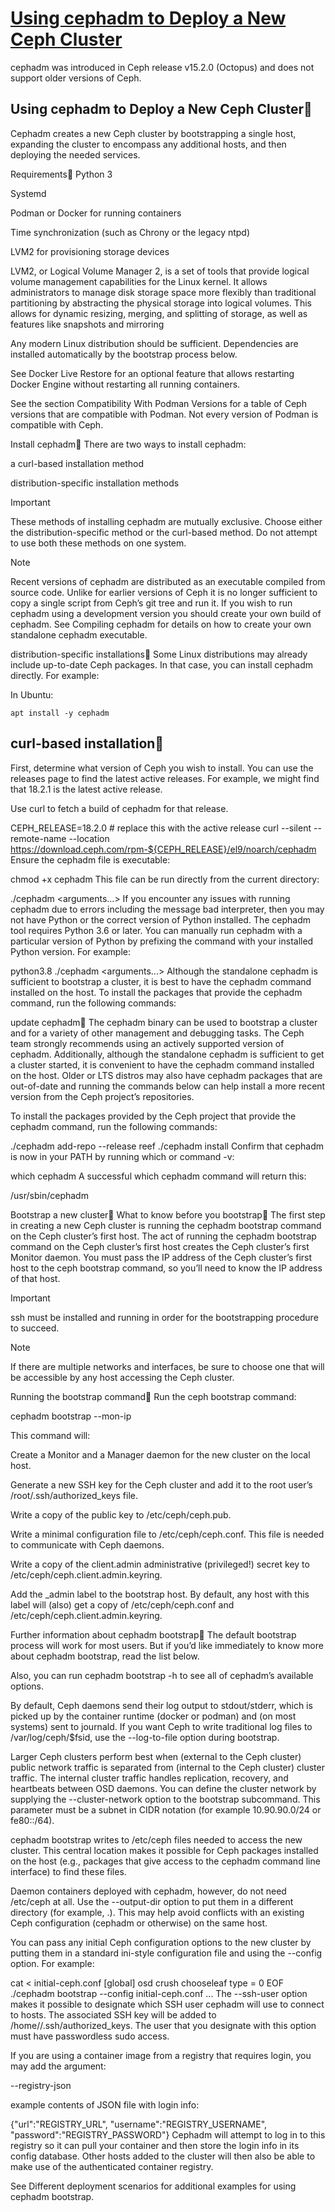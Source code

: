 # **[Using cephadm to Deploy a New Ceph Cluster](https://docs.ceph.com/en/reef/cephadm/install/#cephadm-deploying-new-cluster)**

cephadm was introduced in Ceph release v15.2.0 (Octopus) and does not support older versions of Ceph.

## Using cephadm to Deploy a New Ceph Cluster

Cephadm creates a new Ceph cluster by bootstrapping a single host, expanding the cluster to encompass any additional hosts, and then deploying the needed services.

Requirements
Python 3

Systemd

Podman or Docker for running containers

Time synchronization (such as Chrony or the legacy ntpd)

LVM2 for provisioning storage devices

LVM2, or Logical Volume Manager 2, is a set of tools that provide logical volume management capabilities for the Linux kernel. It allows administrators to manage disk storage space more flexibly than traditional partitioning by abstracting the physical storage into logical volumes. This allows for dynamic resizing, merging, and splitting of storage, as well as features like snapshots and mirroring

Any modern Linux distribution should be sufficient. Dependencies are installed automatically by the bootstrap process below.

See Docker Live Restore for an optional feature that allows restarting Docker Engine without restarting all running containers.

See the section Compatibility With Podman Versions for a table of Ceph versions that are compatible with Podman. Not every version of Podman is compatible with Ceph.

Install cephadm
There are two ways to install cephadm:

a curl-based installation method

distribution-specific installation methods

Important

These methods of installing cephadm are mutually exclusive. Choose either the distribution-specific method or the curl-based method. Do not attempt to use both these methods on one system.

Note

Recent versions of cephadm are distributed as an executable compiled from source code. Unlike for earlier versions of Ceph it is no longer sufficient to copy a single script from Ceph’s git tree and run it. If you wish to run cephadm using a development version you should create your own build of cephadm. See Compiling cephadm for details on how to create your own standalone cephadm executable.

distribution-specific installations
Some Linux distributions may already include up-to-date Ceph packages. In that case, you can install cephadm directly. For example:

In Ubuntu:

`apt install -y cephadm`

## curl-based installation

First, determine what version of Ceph you wish to install. You can use the releases page to find the latest active releases. For example, we might find that 18.2.1 is the latest active release.

Use curl to fetch a build of cephadm for that release.

CEPH_RELEASE=18.2.0 # replace this with the active release
curl --silent --remote-name --location <https://download.ceph.com/rpm-${CEPH_RELEASE}/el9/noarch/cephadm>
Ensure the cephadm file is executable:

chmod +x cephadm
This file can be run directly from the current directory:

./cephadm <arguments...>
If you encounter any issues with running cephadm due to errors including the message bad interpreter, then you may not have Python or the correct version of Python installed. The cephadm tool requires Python 3.6 or later. You can manually run cephadm with a particular version of Python by prefixing the command with your installed Python version. For example:

python3.8 ./cephadm <arguments...>
Although the standalone cephadm is sufficient to bootstrap a cluster, it is best to have the cephadm command installed on the host. To install the packages that provide the cephadm command, run the following commands:

update cephadm
The cephadm binary can be used to bootstrap a cluster and for a variety of other management and debugging tasks. The Ceph team strongly recommends using an actively supported version of cephadm. Additionally, although the standalone cephadm is sufficient to get a cluster started, it is convenient to have the cephadm command installed on the host. Older or LTS distros may also have cephadm packages that are out-of-date and running the commands below can help install a more recent version from the Ceph project’s repositories.

To install the packages provided by the Ceph project that provide the cephadm command, run the following commands:

./cephadm add-repo --release reef
./cephadm install
Confirm that cephadm is now in your PATH by running which or command -v:

which cephadm
A successful which cephadm command will return this:

/usr/sbin/cephadm

Bootstrap a new cluster
What to know before you bootstrap
The first step in creating a new Ceph cluster is running the cephadm bootstrap command on the Ceph cluster’s first host. The act of running the cephadm bootstrap command on the Ceph cluster’s first host creates the Ceph cluster’s first Monitor daemon. You must pass the IP address of the Ceph cluster’s first host to the ceph bootstrap command, so you’ll need to know the IP address of that host.

Important

ssh must be installed and running in order for the bootstrapping procedure to succeed.

Note

If there are multiple networks and interfaces, be sure to choose one that will be accessible by any host accessing the Ceph cluster.

Running the bootstrap command
Run the ceph bootstrap command:

cephadm bootstrap --mon-ip *<mon-ip>*

This command will:

Create a Monitor and a Manager daemon for the new cluster on the local host.

Generate a new SSH key for the Ceph cluster and add it to the root user’s /root/.ssh/authorized_keys file.

Write a copy of the public key to /etc/ceph/ceph.pub.

Write a minimal configuration file to /etc/ceph/ceph.conf. This file is needed to communicate with Ceph daemons.

Write a copy of the client.admin administrative (privileged!) secret key to /etc/ceph/ceph.client.admin.keyring.

Add the _admin label to the bootstrap host. By default, any host with this label will (also) get a copy of /etc/ceph/ceph.conf and /etc/ceph/ceph.client.admin.keyring.

Further information about cephadm bootstrap
The default bootstrap process will work for most users. But if you’d like immediately to know more about cephadm bootstrap, read the list below.

Also, you can run cephadm bootstrap -h to see all of cephadm’s available options.

By default, Ceph daemons send their log output to stdout/stderr, which is picked up by the container runtime (docker or podman) and (on most systems) sent to journald. If you want Ceph to write traditional log files to /var/log/ceph/$fsid, use the --log-to-file option during bootstrap.

Larger Ceph clusters perform best when (external to the Ceph cluster) public network traffic is separated from (internal to the Ceph cluster) cluster traffic. The internal cluster traffic handles replication, recovery, and heartbeats between OSD daemons. You can define the cluster network by supplying the --cluster-network option to the bootstrap subcommand. This parameter must be a subnet in CIDR notation (for example 10.90.90.0/24 or fe80::/64).

cephadm bootstrap writes to /etc/ceph files needed to access the new cluster. This central location makes it possible for Ceph packages installed on the host (e.g., packages that give access to the cephadm command line interface) to find these files.

Daemon containers deployed with cephadm, however, do not need /etc/ceph at all. Use the --output-dir *<directory>* option to put them in a different directory (for example, .). This may help avoid conflicts with an existing Ceph configuration (cephadm or otherwise) on the same host.

You can pass any initial Ceph configuration options to the new cluster by putting them in a standard ini-style configuration file and using the --config *<config-file>* option. For example:

cat <<EOF > initial-ceph.conf
[global]
osd crush chooseleaf type = 0
EOF
./cephadm bootstrap --config initial-ceph.conf ...
The --ssh-user *<user>* option makes it possible to designate which SSH user cephadm will use to connect to hosts. The associated SSH key will be added to /home/*<user>*/.ssh/authorized_keys. The user that you designate with this option must have passwordless sudo access.

If you are using a container image from a registry that requires login, you may add the argument:

--registry-json <path to json file>

example contents of JSON file with login info:

{"url":"REGISTRY_URL", "username":"REGISTRY_USERNAME", "password":"REGISTRY_PASSWORD"}
Cephadm will attempt to log in to this registry so it can pull your container and then store the login info in its config database. Other hosts added to the cluster will then also be able to make use of the authenticated container registry.

See Different deployment scenarios for additional examples for using cephadm bootstrap.
